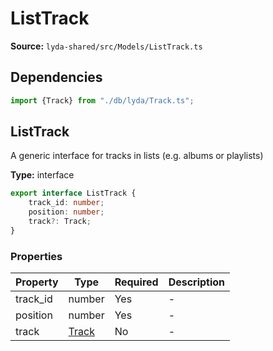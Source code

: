 # ListTrack

**Source:** `lyda-shared/src/Models/ListTrack.ts`

## Dependencies

```typescript
import {Track} from "./db/lyda/Track.ts";
```

## ListTrack

A generic interface for tracks in lists (e.g. albums or playlists)

**Type:** interface

```typescript
export interface ListTrack {
    track_id: number;
    position: number;
    track?: Track;
}
```

### Properties

| Property | Type | Required | Description |
|----------|------|----------|-------------|
| track_id | number | Yes | - |
| position | number | Yes | - |
| track | [Track](/api/data-models/Models/db/lyda/Track) | No | - |

